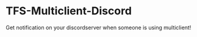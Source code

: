 # TFS-Multiclient-Discord
Get notification on your discordserver when someone is using multiclient!
